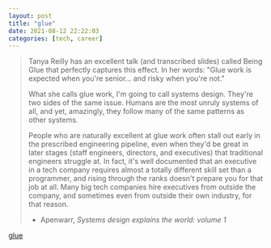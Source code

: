 ```yaml
---
layout: post
title: "glue"
date: 2021-08-12 22:22:03
categories: [tech, career]
---
```


> Tanya Reilly has an excellent talk (and transcribed slides) called Being Glue that perfectly captures this effect. In her words: "Glue work is expected when you're senior... and risky when you're not."
>
> What she calls glue work, I'm going to call systems design. They're two sides of the same issue. Humans are the most unruly systems of all, and yet, amazingly, they follow many of the same patterns as other systems.
>
> People who are naturally excellent at glue work often stall out early in the prescribed engineering pipeline, even when they'd be great in later stages (staff engineers, directors, and executives) that traditional engineers struggle at. In fact, it's well documented that an executive in a tech company requires almost a totally different skill set than a programmer, and rising through the ranks doesn't prepare you for that job at all. Many big tech companies hire executives from outside the company, and sometimes even from outside their own industry, for that reason.
>
> - Apenwarr, _Systems design explains the world: volume 1_

[glue](https://noidea.dog/glue)